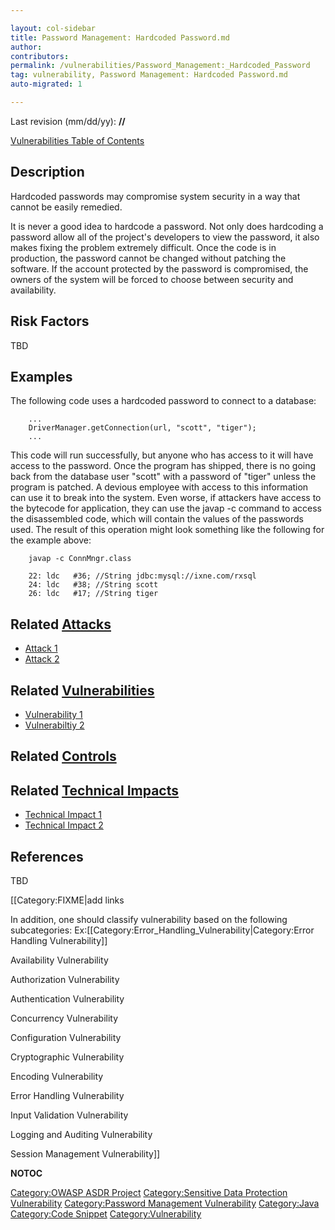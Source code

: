 ```yaml
---

layout: col-sidebar
title: Password Management: Hardcoded Password.md
author: 
contributors: 
permalink: /vulnerabilities/Password_Management:_Hardcoded_Password
tag: vulnerability, Password Management: Hardcoded Password.md
auto-migrated: 1

---
```


Last revision (mm/dd/yy): **//**

[Vulnerabilities Table of Contents](ASDR_TOC_Vulnerabilities "wikilink")

## Description

Hardcoded passwords may compromise system security in a way that cannot
be easily remedied.

It is never a good idea to hardcode a password. Not only does hardcoding
a password allow all of the project's developers to view the password,
it also makes fixing the problem extremely difficult. Once the code is
in production, the password cannot be changed without patching the
software. If the account protected by the password is compromised, the
owners of the system will be forced to choose between security and
availability.

## Risk Factors

TBD

## Examples

The following code uses a hardcoded password to connect to a database:

```
    ...
    DriverManager.getConnection(url, "scott", "tiger");
    ...
```

This code will run successfully, but anyone who has access to it will
have access to the password. Once the program has shipped, there is no
going back from the database user "scott" with a password of "tiger"
unless the program is patched. A devious employee with access to this
information can use it to break into the system. Even worse, if
attackers have access to the bytecode for application, they can use the
javap -c command to access the disassembled code, which will contain the
values of the passwords used. The result of this operation might look
something like the following for the example above:

```
    javap -c ConnMngr.class

    22: ldc   #36; //String jdbc:mysql://ixne.com/rxsql
    24: ldc   #38; //String scott
    26: ldc   #17; //String tiger
```

## Related [Attacks](Attacks "wikilink")

  - [Attack 1](Attack_1 "wikilink")
  - [Attack 2](Attack_2 "wikilink")

## Related [Vulnerabilities](Vulnerabilities "wikilink")

  - [Vulnerability 1](Vulnerability_1 "wikilink")
  - [Vulnerabiltiy 2](Vulnerabiltiy_2 "wikilink")

## Related [Controls](Controls "wikilink")

## Related [Technical Impacts](Technical_Impacts "wikilink")

  - [Technical Impact 1](Technical_Impact_1 "wikilink")
  - [Technical Impact 2](Technical_Impact_2 "wikilink")

## References

TBD

\[\[Category:FIXME|add links

In addition, one should classify vulnerability based on the following
subcategories:
Ex:\[\[Category:Error_Handling_Vulnerability|Category:Error Handling
Vulnerability\]\]

Availability Vulnerability

Authorization Vulnerability

Authentication Vulnerability

Concurrency Vulnerability

Configuration Vulnerability

Cryptographic Vulnerability

Encoding Vulnerability

Error Handling Vulnerability

Input Validation Vulnerability

Logging and Auditing Vulnerability

Session Management Vulnerability\]\]

__NOTOC__

[Category:OWASP ASDR Project](Category:OWASP_ASDR_Project "wikilink")
[Category:Sensitive Data Protection
Vulnerability](Category:Sensitive_Data_Protection_Vulnerability "wikilink")
[Category:Password Management
Vulnerability](Category:Password_Management_Vulnerability "wikilink")
[Category:Java](Category:Java "wikilink") [Category:Code
Snippet](Category:Code_Snippet "wikilink")
[Category:Vulnerability](Category:Vulnerability "wikilink")
